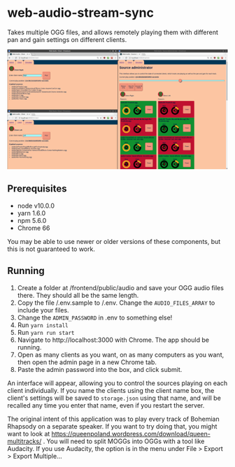 web-audio-stream-sync
=====================

Takes multiple OGG files, and allows remotely playing them with different pan and gain settings on different clients.

<img src="doc/web-audio-stream-sync.png" />

Prerequisites
---------------------------

* node v10.0.0
* yarn 1.6.0
* npm 5.6.0
* Chrome 66

You may be able to use newer or older versions of these components, but this is not guaranteed to work.

Running
----------------------------

1. Create a folder at /frontend/public/audio and save your OGG audio files there. They should all be the same length.
2. Copy the file /.env.sample to /.env. Change the `AUDIO_FILES_ARRAY` to include your files.
3. Change the `ADMIN_PASSWORD` in .env to something else!
4. Run `yarn install`
5. Run `yarn run start`
6. Navigate to http://localhost:3000 with Chrome. The app should be running.
7. Open as many clients as you want, on as many computers as you want, then open the admin page in a new Chrome tab.
8. Paste the admin password into the box, and click submit.

An interface will appear, allowing you to control the sources playing on each client individually. If you name the clients using the client name box, the client's settings will be saved to `storage.json` using that name, and will be recalled any time you enter that name, even if you restart the server.

The original intent of this application was to play every track of Bohemian Rhapsody on a separate speaker. If you want to try doing that, you might want to look at https://queenpoland.wordpress.com/download/queen-multitracks/ . You will need to split MOGGs into OGGs with a tool like Audacity. If you use Audacity, the option is in the menu under File > Export > Export Multiple...
